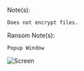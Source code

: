 Note(s): 
```
Does not encrypt files.
```
Ransom Note(s): 
```
Popup Window
```
![Screen](https://github.com/user-attachments/assets/cf26e1d2-b8ec-48fe-8e6e-228360fb63d0)

